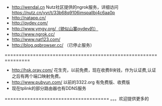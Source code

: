 - http://wendal.cn  Nutz社区提供的ngrok服务，详细访问 https://nutz.cn/yvr/t/33b68q9106imspallbj4c6aa0p
- http://natapp.cn/ 
- http://qydev.com/
- http://www.ymgy.org/（貌似山寨qydev的）
- http://www.ngrok.cc/
- http://www.nat123.com/
- http://blog.qqbrowser.cc/ （已停止服务）

===============================================================
- http://hsk.oray.com/ 花生壳，以前免费，现在收费8块钱，作为认证费,认证之后有两个端口映射免费。
- http://www.pubyun.com/ 以前的3322.org 有免费版、收费版
- 现在tplink的部分路由器也有DDNS服务

=====================================
。。。欢迎提供更多的